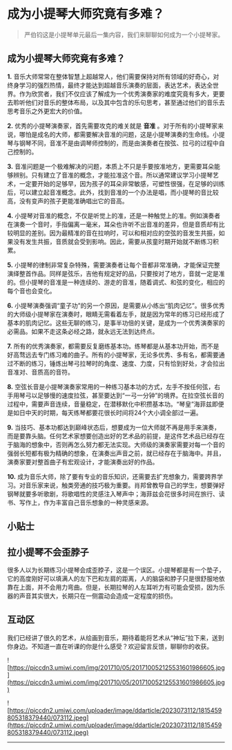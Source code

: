 # 成为小提琴大师究竟有多难？

> 严伯钧这是小提琴单元最后一集内容，我们来聊聊如何成为一个小提琴家。

## 成为小提琴大师究竟有多难？

 **1.** 音乐大师常常在整体智慧上超越常人，他们需要保持对所有领域的好奇心，对终身学习的强烈热情，最终才能达到超越音乐演奏的层面，表达艺术，表达全世界。作为欣赏者，我们不仅应该了解成为一个优秀演奏家的难度究竟有多大，更要去聆听他们对音乐的整体布局，以及其中包含的乐句思考，甚至通过他们的音乐去思考音乐之外更宏大的价值。

 **2.** 优秀的小提琴演奏家，首先需要攻克的难关就是 **音准** 。对于所有的小提琴家来说，哪怕是成名的大师，都需要解决音准的问题，这是小提琴演奏的生命线。小提琴与钢琴不同，音准不是由调琴师控制的，而是由演奏者在按弦、拉弓的过程中自己控制的。

 **3.** 音准问题是一个极难解决的问题，本质上不只是手要按准地方，更需要耳朵能够辨别。只有建立了音准的概念，才能拉准这个音。所以通常建议学习小提琴艺术，一定要开始的足够早，因为孩子的耳朵非常敏感，可塑性很强，在足够的训练后，可以建立起音准概念。此外，找到音准的一个办法是唱，而小提琴的音比较高，没有变声的孩子更能准确唱出它的音高。

 **4.** 小提琴对音准的概念，不仅是听觉上的准，还是一种触觉上的准。例如演奏者在演奏一个音时，手指偏离一毫米，耳朵也许听不出音准的差异，但是音质却有比较明显的差别。因为最精准的音在拉响时，可以和相对应的空弦的音发生共振，如果没有发生共振，音质就会受到影响。因此，需要从孩童时期开始就不断练习积累。

 **5.** 小提琴的律制非常复杂特殊，需要演奏者让每个音都非常准确，才能保证完整演绎整首作品。同样是弦乐，吉他有规定好的品，只要按对了地方，音就一定是准的。但小提琴的音准是一种连续的、游走的音准，随着调式、和弦的变化，相应的每个音也会变化。

 **6.** 小提琴演奏强调“童子功”的另一个原因，是需要从小练出“肌肉记忆”。很多优秀的大师级小提琴家在演奏时，眼睛无需看着左手，就是因为常年的练习已经形成了基本的肌肉记忆。这些无聊的练习，是事半功倍的关键，是成为一个优秀演奏家的必需品。如果不走这条必经之路，就永远无法到达终点。

 **7.** 所有的优秀演奏家，都需要反复磨练基本功。练琴都是从基本功开始，而不是好高骛远去专门练习难的曲子。所有的小提琴家，无论多优秀、多有名，都需要通过不断的练习，锤炼出琴弓拉琴时的角度、速度、力度，只有恰到好处，才会拉出音准对、音质高的音符。

 **8.** 空弦长音是小提琴演奏家常用的一种练习基本功的方式，左手不按任何弦，右手用琴弓以足够慢的速度拉弦，甚至要达到“一弓一分钟”的境界。在拉空弦长音的过程中，需要声音连续，音量稳定，在潜移默化中积攒基本功。“琴皇”海菲兹即便是如日中天的时期，每天练琴都要花很长时间将24个大小调全部过一遍。

 **9.** 当技巧、基本功都达到巅峰状态后，想要成为一位大师就不再是用手来演奏，而是要靠头脑。任何艺术家想要创造出好的艺术品的前提，是这件艺术品已经存在于脑海的想象中，否则再怎么努力都无法实现。大师级的演奏家需要对每一个音的强弱长短都有极为精确的想象，在演奏出声音之前，就已经存在于脑海中。并且，演奏家要对整首曲子有宏观设计，才能演奏出好的作品。

 **10.** 成为音乐大师，除了要有专业的音乐知识，还需要去扩充想象力，需要跨界学习。对音乐家来说，触类旁通的技巧极为重要。肖邦曾教导自己的学生，想要弹好钢琴就要多听歌剧，将歌唱性的灵感注入琴声中；海菲兹会花很多时间在旅行、读书、写作上，作为丰富自己音乐想象的一种灵感来源。

## 小贴士

## 拉小提琴不会歪脖子

很多人以为长期练习小提琴会成歪脖子，这是一个误区。小提琴都是有一个垫子，它的高度刚好可以填满人的左下巴和左肩的距离，人的脑袋和脖子只是很舒服地依靠在上面，并不会用力弯曲。但是，长期拉琴的人左耳听力有可能会受损，因为乐器的声音其实很大，长期只在一侧震动会造成一定程度的损伤。

## 互动区

我们已经讲了很久的艺术，从绘画到音乐，期待着能将艺术从“神坛”拉下来，送到你身边。不知道一直在听课的你是什么感受？欢迎留言反馈，聊聊你的收获。

![https://piccdn3.umiwi.com/img/201710/05/201710052125531601986605.jpg](https://piccdn3.umiwi.com/img/201710/05/201710052125531601986605.jpg)

![https://piccdn2.umiwi.com/uploader/image/ddarticle/2023073112/1815459805318379440/073112.jpeg](https://piccdn2.umiwi.com/uploader/image/ddarticle/2023073112/1815459805318379440/073112.jpeg)

---
